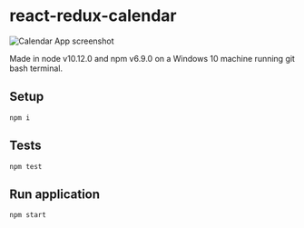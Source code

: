 # react-redux-calendar

![Calendar App screenshot](https://imgur.com/ifDHlzl.png)

Made in node v10.12.0 and npm v6.9.0 on a Windows 10 machine running git bash terminal.

## Setup

```
npm i
```

## Tests

```
npm test
```

## Run application

```
npm start
```

